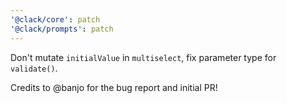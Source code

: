 ```yaml
---
'@clack/core': patch
'@clack/prompts': patch
---
```


Don't mutate `initialValue` in `multiselect`, fix parameter type for `validate()`.

Credits to @banjo for the bug report and initial PR!
